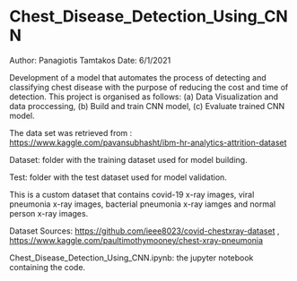 # Chest_Disease_Detection_Using_CNN

 Author: Panagiotis Tamtakos
 Date: 6/1/2021

 Development of a model that automates the process of detecting and classifying chest disease with the purpose of reducing the cost and time of detection. This project is organised as follows: (a) Data Visualization and data proccessing, (b) Build and train CNN model, (c) Evaluate trained CNN model.


 The data set was retrieved from : https://www.kaggle.com/pavansubhasht/ibm-hr-analytics-attrition-dataset

 Dataset: folder with the training dataset used for model building.

 Test: folder with the test dataset used for model validation. 

 This is a custom dataset that contains covid-19 x-ray images, viral pneumonia x-ray images, bacterial pneumonia x-ray iamges and normal person x-ray images.
 
 Dataset Sources: https://github.com/ieee8023/covid-chestxray-dataset , https://www.kaggle.com/paultimothymooney/chest-xray-pneumonia 

 Chest_Disease_Detection_Using_CNN.ipynb: the jupyter notebook containing the code. 